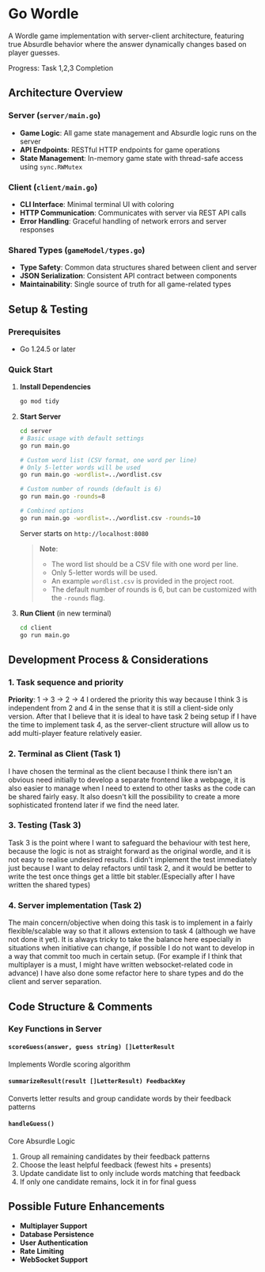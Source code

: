 # Go Wordle

A Wordle game implementation with server-client architecture, featuring true Absurdle behavior where the answer dynamically changes based on player guesses.

Progress: Task 1,2,3 Completion

## Architecture Overview

### Server (`server/main.go`)

- **Game Logic**: All game state management and Absurdle logic runs on the server
- **API Endpoints**: RESTful HTTP endpoints for game operations
- **State Management**: In-memory game state with thread-safe access using `sync.RWMutex`

### Client (`client/main.go`)

- **CLI Interface**: Minimal terminal UI with coloring
- **HTTP Communication**: Communicates with server via REST API calls
- **Error Handling**: Graceful handling of network errors and server responses

### Shared Types (`gameModel/types.go`)

- **Type Safety**: Common data structures shared between client and server
- **JSON Serialization**: Consistent API contract between components
- **Maintainability**: Single source of truth for all game-related types

## Setup & Testing

### Prerequisites

- Go 1.24.5 or later

### Quick Start

1. **Install Dependencies**

   ```bash
   go mod tidy
   ```

2. **Start Server**

   ```bash
   cd server
   # Basic usage with default settings
   go run main.go

   # Custom word list (CSV format, one word per line)
   # Only 5-letter words will be used
   go run main.go -wordlist=../wordlist.csv

   # Custom number of rounds (default is 6)
   go run main.go -rounds=8

   # Combined options
   go run main.go -wordlist=../wordlist.csv -rounds=10
   ```

   Server starts on `http://localhost:8080`

   > **Note**:
   >
   > - The word list should be a CSV file with one word per line.
   > - Only 5-letter words will be used.
   > - An example `wordlist.csv` is provided in the project root.
   > - The default number of rounds is 6, but can be customized with the `-rounds` flag.

3. **Run Client** (in new terminal)
   ```bash
   cd client
   go run main.go
   ```

## Development Process & Considerations

### 1. Task sequence and priority

**Priority**: 1 -> 3 -> 2 -> 4
I ordered the priority this way because I think 3 is independent from 2 and 4 in the sense that it is still a client-side only version. After that I believe that it is ideal to have task 2 being setup if I have the time to implement task 4, as the server-client structure will allow us to add multi-player feature relatively easier.

### 2. Terminal as Client (Task 1)

I have chosen the terminal as the client because I think there isn't an obvious need initially to develop a separate frontend like a webpage, it is also easier to manage when I need to extend to other tasks as the code can be shared fairly easy. It also doesn't kill the possibility to create a more sophisticated frontend later if we find the need later.

### 3. Testing (Task 3)

Task 3 is the point where I want to safeguard the behaviour with test here, because the logic is not as straight forward as the original wordle, and it is not easy to realise undesired results. I didn't implement the test immediately just because I want to delay refactors until task 2, and it would be better to write the test once things get a little bit stabler.(Especially after I have written the shared types)

### 4. Server implementation (Task 2)

The main concern/objective when doing this task is to implement in a fairly flexible/scalable way so that it allows extension to task 4 (although we have not done it yet). It is always tricky to take the balance here especially in situations when initiative can change, if possible I do not want to develop in a way that commit too much in certain setup. (For example if I think that multiplayer is a must, I might have written websocket-related code in advance)
I have also done some refactor here to share types and do the client and server separation.

## Code Structure & Comments

### Key Functions in Server

#### `scoreGuess(answer, guess string) []LetterResult`

Implements Wordle scoring algorithm

#### `summarizeResult(result []LetterResult) FeedbackKey`

Converts letter results and group candidate words by their feedback patterns

#### `handleGuess()`

Core Absurdle Logic

1. Group all remaining candidates by their feedback patterns
2. Choose the least helpful feedback (fewest hits + presents)
3. Update candidate list to only include words matching that feedback
4. If only one candidate remains, lock it in for final guess

## Possible Future Enhancements

- **Multiplayer Support**
- **Database Persistence**
- **User Authentication**
- **Rate Limiting**
- **WebSocket Support**
